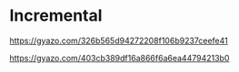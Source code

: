 # Incremental
https://gyazo.com/326b565d94272208f106b9237ceefe41

https://gyazo.com/403cb389df16a866f6a6ea44794213b0
